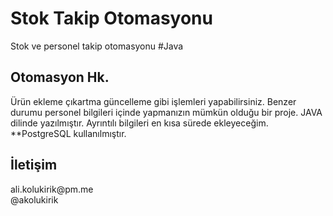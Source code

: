 # Stok Takip Otomasyonu
Stok ve personel takip otomasyonu #Java 

<h2>Otomasyon Hk.</h2>
Ürün ekleme çıkartma güncelleme gibi işlemleri yapabilirsiniz. Benzer durumu personel bilgileri içinde yapmanızın mümkün olduğu bir proje. JAVA dilinde yazılmıştır. Ayrıntılı bilgileri en kısa sürede ekleyeceğim.
<br>
**PostgreSQL kullanılmıştır.

<h2>İletişim</h2>
ali.kolukirik@pm.me <br>
@akolukirik

